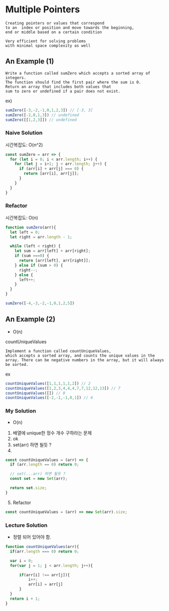 # Multiple Pointers

``` 
Creating pointers or values that correspond 
to an  index or position and move towards the beginning,  
end or middle based on a certain condition  

Very efficient for solving problems  
with minimal space complexity as well
```

## An Example (1)

``` 
Write a function called sumZero which accepts a sorted array of integers. 
The function should find the first pair where the sum is 0. 
Return an array that includes both values that 
sum to zero or undefined if a pair does not exist.
```

ex)  
``` javascript
sumZero([-3,-2,-1,0,1,2,3]) // [-3, 3]
sumZero([-2,0,1,3]) // undefined
sumZero([[1,2,3]]) // undefined
```

### Naive Solution
시간복잡도: O(n^2)
``` javascript
const sumZero = arr => {
  for (let i = 0; i < arr.length; i++) {
    for (let j = i+1; j < arr.length; j++) {
      if (arr[i] + arr[j] === 0) {
        return [arr[i], arr[j]];
      }
    }
  }
}
```

### Refactor
시간복잡도: O(n)
``` javascript
function sumZero(arr){
  let left = 0;
  let right = arr.length - 1;

  while (left < right) {
    let sum = arr[left] + arr[right];
    if (sum ===0) {
      return [arr[left], arr[right]];
    } else if (sum > 0) {
      right--;
    } else {
      left++;
    }
  } 
}

sumZero([-4,-3,-2,-1,0,1,2,5])
```


## An Example (2)

- O(n)

countUniqueValues
``` 
Implement a function called countUniqueValues,
which accepts a sorted array, and counts the unique values in the array. There can be negative numbers in the array, but it will always be sorted.
```
ex
``` javascript
countUniqueValues([1,1,1,1,1,2]) // 2
countUniqueValues([1,2,3,4,4,4,7,7,12,12,13]) // 7
countUniqueValues([]) // 0
countUniqueValues([-2,-1,-1,0,1]) // 4 
```

### My Solution

- O(n)

1. 배열에 unique한 정수 개수 구하라는 문제 
2. ok
3. set(arr) 하면 될듯 ?
4. 
``` javascript
const countUniqueValues = (arr) => {
  if (arr.length == 0) return 0;

  // set(...arr) 하면 될듯 ?
  const set = new Set(arr);

  return set.size;
}
```

5. Refactor
``` javascript
const countUniqueValues = (arr) => new Set(arr).size;
```

### Lecture Solution

- 정렬 되어 있어야 함.

``` javascript
function countUniqueValues(arr){
  if(arr.length === 0) return 0;

  var i = 0;
  for(var j = 1; j < arr.length; j++){

      if(arr[i] !== arr[j]){
          i++;
          arr[i] = arr[j]
      }
  }
  return i + 1;
}
```